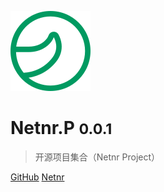 ![logo](../favicon.svg)

# Netnr.P <small>0.0.1</small>

> 开源项目集合（Netnr Project）

[GitHub](https://github.com/netnr/np)
[Netnr](#Netnr)